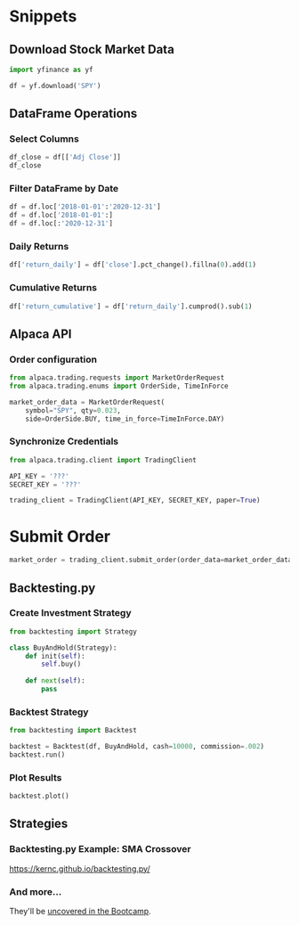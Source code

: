 # Snippets

## Download Stock Market Data

```python
import yfinance as yf

df = yf.download('SPY')
```

## DataFrame Operations

### Select Columns

```python
df_close = df[['Adj Close']]
df_close
```

### Filter DataFrame by Date

```python
df = df.loc['2018-01-01':'2020-12-31']
df = df.loc['2018-01-01':]
df = df.loc[:'2020-12-31']
```

### Daily Returns

```python
df['return_daily'] = df['close'].pct_change().fillna(0).add(1)
```

### Cumulative Returns

```python
df['return_cumulative'] = df['return_daily'].cumprod().sub(1)
```

## Alpaca API


### Order configuration

```python
from alpaca.trading.requests import MarketOrderRequest
from alpaca.trading.enums import OrderSide, TimeInForce

market_order_data = MarketOrderRequest(
    symbol="SPY", qty=0.023,
    side=OrderSide.BUY, time_in_force=TimeInForce.DAY)
```

### Synchronize Credentials

```python
from alpaca.trading.client import TradingClient

API_KEY = '???'
SECRET_KEY = '???'

trading_client = TradingClient(API_KEY, SECRET_KEY, paper=True)
```

# Submit Order

```python
market_order = trading_client.submit_order(order_data=market_order_data)
```

## Backtesting.py

### Create Investment Strategy

```python
from backtesting import Strategy

class BuyAndHold(Strategy):
    def init(self):
        self.buy()
    
    def next(self):
        pass
```

### Backtest Strategy

```python
from backtesting import Backtest

backtest = Backtest(df, BuyAndHold, cash=10000, commission=.002)
backtest.run()
```

### Plot Results

```python
backtest.plot()
```

## Strategies

### Backtesting.py Example: SMA Crossover

https://kernc.github.io/backtesting.py/

### And more...

They'll be [uncovered in the Bootcamp](https://maven.com/datons-academy).